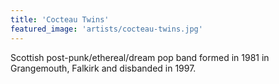 ```yaml
---
title: 'Cocteau Twins'
featured_image: 'artists/cocteau-twins.jpg'
---
```

Scottish post-punk/ethereal/dream pop band formed in 1981 in Grangemouth, Falkirk and  disbanded in 1997. 
